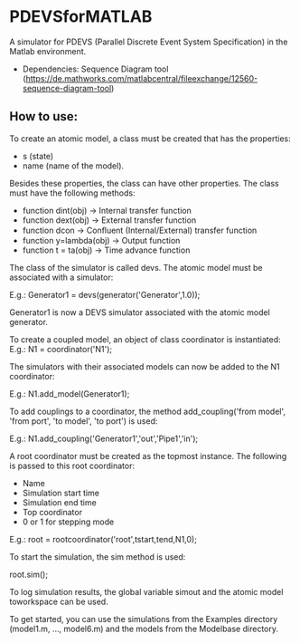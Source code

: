 # PDEVSforMATLAB
A simulator for PDEVS (Parallel Discrete Event System Specification) in the Matlab environment.

* Dependencies: Sequence Diagram tool (https://de.mathworks.com/matlabcentral/fileexchange/12560-sequence-diagram-tool)

## How to use:
To create an atomic model, a class must be created that has the properties: 

* s (state) 
* name (name of the model). 


Besides these properties, the class can have other properties.
The class must have the following methods: 

* function dint(obj) -> Internal transfer function
* function dext(obj) -> External transfer function
* function dcon -> Conﬂuent (Internal/External) transfer function
* function y=lambda(obj) -> Output function
* function t = ta(obj) -> Time advance function

The class of the simulator is called devs. The atomic model must be associated with a simulator:

E.g.: Generator1 = devs(generator('Generator',1.0));

Generator1 is now a DEVS simulator associated with the atomic model generator.

To create a coupled model, an object of class coordinator is instantiated:
E.g.: N1 = coordinator('N1');

The simulators with their associated models can now be added to the N1 coordinator:

E.g.: N1.add_model(Generator1);

To add couplings to a coordinator, the method add_coupling('from model', 'from port', 'to model', 'to port') is used:

E.g.: N1.add_coupling('Generator1','out','Pipe1','in');

A root coordinator must be created as the topmost instance.
The following is passed to this root coordinator:

- Name
- Simulation start time
- Simulation end time
- Top coordinator
- 0 or 1 for stepping mode

E.g.: root = rootcoordinator('root',tstart,tend,N1,0);

To start the simulation, the sim method is used:

root.sim();

To log simulation results, the global variable simout and the atomic model toworkspace can be used.

To get started, you can use the simulations from the Examples directory (model1.m, ..., model6.m) and the models from the Modelbase directory.
